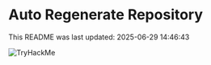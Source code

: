 # Auto Regenerate Repository

This README was last updated: 2025-06-29 14:46:43

 ![TryHackMe](https://tryhackme.com/badge/533634)